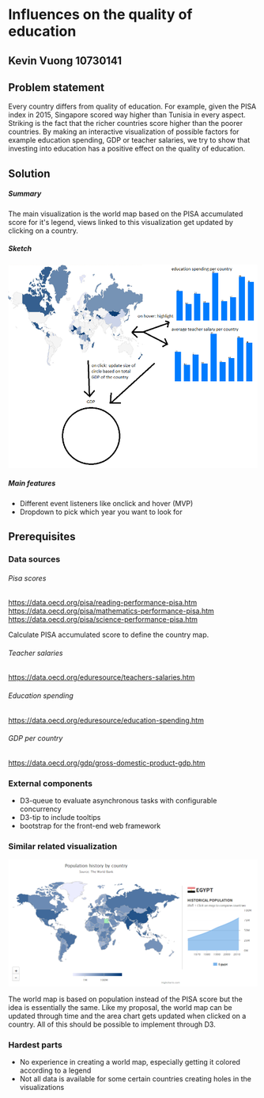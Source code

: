 # Influences on the quality of education
## Kevin Vuong 10730141

## Problem statement
Every country differs from quality of education.
For example, given the PISA index in 2015, Singapore scored way higher than Tunisia in every aspect.
Striking is the fact that the richer countries score higher than the poorer countries.
By making an interactive visualization of possible factors for example education spending, GDP or teacher salaries,
we try to show that investing into education has a positive effect on the quality of education.

## Solution

##### Summary
The main visualization is the world map based on the PISA accumulated score for it's legend,
views linked to this visualization get updated by clicking on a country.

##### Sketch
![](doc/sketch.png)

##### Main features
- Different event listeners like onclick and hover (MVP)
- Dropdown to pick which year you want to look for

## Prerequisites

### Data sources

###### Pisa scores
https://data.oecd.org/pisa/reading-performance-pisa.htm
https://data.oecd.org/pisa/mathematics-performance-pisa.htm
https://data.oecd.org/pisa/science-performance-pisa.htm

Calculate PISA accumulated score to define the country map.

###### Teacher salaries
https://data.oecd.org/eduresource/teachers-salaries.htm

###### Education spending
https://data.oecd.org/eduresource/education-spending.htm

###### GDP per country
https://data.oecd.org/gdp/gross-domestic-product-gdp.htm

### External components
- D3-queue to evaluate asynchronous tasks with configurable concurrency
- D3-tip to include tooltips
- bootstrap for the front-end web framework

### Similar related visualization
![](doc/similarvisualization.png)

The world map is based on population instead of the PISA score but the idea is essentially the same.
Like my proposal, the world map can be updated through time and the area chart gets updated when clicked on a country. All of this should be possible to implement through D3.

### Hardest parts
- No experience in creating a world map, especially getting it colored according to a legend
- Not all data is available for some certain countries creating holes in the visualizations
